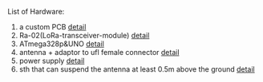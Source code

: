 List of Hardware:
1. a custom PCB [detail](CustomPCB)
2. Ra-02(LoRa-transceiver-module) [detail](Ra-02(LoRa-transceiver-module))
3. ATmega328p&UNO [detail](ATmega328p&UNO)
4. antenna + adaptor to ufl female connector [detail](antenna&adaptor-to-ufl-female-connector)
5. power supply [detail](powerSupply)
6. sth that can suspend the antenna at least 0.5m above the ground [detail](antenna-stand)
